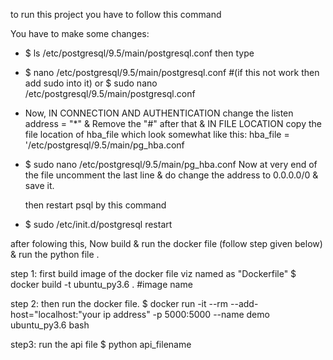 to run this project you have to follow this command

You have to make some changes:

 
   * $ ls /etc/postgresql/9.5/main/postgresql.conf
   then type 
   * $ nano /etc/postgresql/9.5/main/postgresql.conf  #(if this not work then add sudo into it)
                or 
     $ sudo nano /etc/postgresql/9.5/main/postgresql.conf

   * Now, IN CONNECTION AND AUTHENTICATION change the listen address = "*" & Remove the "#" 
      after that & IN FILE LOCATION copy the file location of hba_file which look somewhat
      like this: hba_file = '/etc/postgresql/9.5/main/pg_hba.conf

   * $ sudo nano /etc/postgresql/9.5/main/pg_hba.conf 
      Now at very end of the file uncomment the last line & do change the address to 0.0.0.0/0
      & save it.
        
       
      then restart psql by this command
       
   * $ sudo /etc/init.d/postgresql restart

after folowing this, Now  build & run the docker file (follow step given below) & run the python file . 

       
       

step 1: first build image of the docker file viz named as "Dockerfile"
        $ docker build -t ubuntu_py3.6 .  #image name

step 2: then run the docker file.
        $ docker run -it --rm --add-host="localhost:"your ip address" -p 5000:5000 --name demo ubuntu_py3.6 bash

step3: run the api file 
       $ python api_filename




